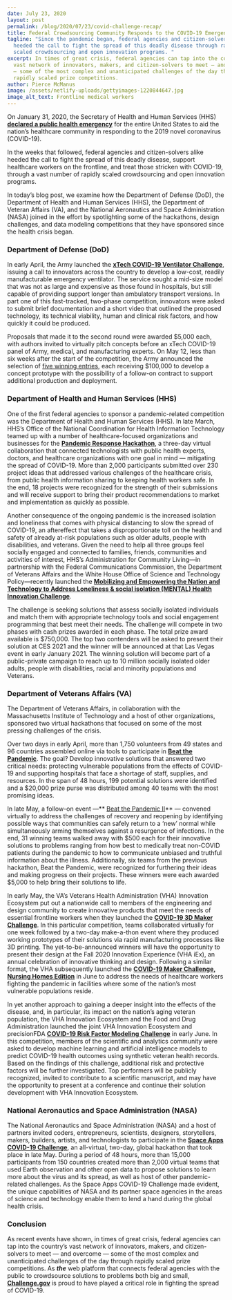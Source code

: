 ```yaml
---
date: July 23, 2020
layout: post
permalink: /blog/2020/07/23/covid-challenge-recap/
title: Federal Crowdsourcing Community Responds to the COVID-19 Emergency
tagline: "Since the pandemic began, federal agencies and citizen-solvers have
  heeded the call to fight the spread of this deadly disease through rapidly
  scaled crowdsourcing and open innovation programs. "
excerpt: In times of great crisis, federal agencies can tap into the country’s
  vast network of innovators, makers, and citizen-solvers to meet — and overcome
  — some of the most complex and unanticipated challenges of the day through
  rapidly scaled prize competitions.
author: Pierce McManus
image: /assets/netlify-uploads/gettyimages-1220844647.jpg
image_alt_text: Frontline medical workers
---
```

On January 31, 2020, the Secretary of Health and Human Services (HHS) **[declared a public health emergency](https://www.hhs.gov/about/news/2020/01/31/secretary-azar-declares-public-health-emergency-us-2019-novel-coronavirus.html)** for the entire United States to aid the nation’s healthcare community in responding to the 2019 novel coronavirus (COVID-19).

In the weeks that followed, federal agencies and citizen-solvers alike heeded the call to fight the spread of this deadly disease, support healthcare workers on the frontline, and treat those stricken with COVID-19, through a vast number of rapidly scaled crowdsourcing and open innovation programs.

In today’s blog post, we examine how the Department of Defense (DoD), the Department of Health and Human Services (HHS), the Department of Veteran Affairs (VA), and the National Aeronautics and Space Administration (NASA) joined in the effort by spotlighting some of the hackathons, design challenges, and data modeling competitions that they have sponsored since the health crisis began.

### Department of Defense (DoD)

In early April, the Army launched the **[xTech COVID-19 Ventilator Challenge](https://www.arl.army.mil/xtechsearch/competitions/covid-19-ventilator-challenge.html)**, issuing a call to innovators across the country to develop a low-cost, readily manufacturable emergency ventilator. The service sought a mid-size model that was not as large and expensive as those found in hospitals, but still capable of providing support longer than ambulatory transport versions. In part one of this fast-tracked, two-phase competition, innovators were asked to submit brief documentation and a short video that outlined the proposed technology, its technical viability, human and clinical risk factors, and how quickly it could be produced.

Proposals that made it to the second round were awarded $5,000 each, with authors invited to virtually pitch concepts before an xTech COVID-19 panel of Army, medical, and manufacturing experts. On May 12, less than six weeks after the start of the competition, the Army announced the selection of [five winning entries](https://www.arl.army.mil/xtechsearch/competitions/covid-19-ventilator-challenge.html), each receiving $100,000 to develop a concept prototype with the possibility of a follow-on contract to support additional production and deployment.

### Department of Health and Human Services (HHS)

One of the first federal agencies to sponsor a pandemic-related competition was the Department of Health and Human Services (HHS). In late March, HHS’s Office of the National Coordination for Health Information Technology teamed up with a number of healthcare-focused organizations and businesses for the **[Pandemic Response Hackathon](https://datavant.com/pandemic-response-hackathon/)**, a three-day virtual collaboration that connected technologists with public health experts, doctors, and healthcare organizations with one goal in mind — mitigating the spread of COVID-19. More than 2,000 participants submitted over 230 project ideas that addressed various challenges of the healthcare crisis, from public health information sharing to keeping health workers safe. In the end, 18 projects were recognized for the strength of their submissions and will receive support to bring their product recommendations to market and implementation as quickly as possible.

Another consequence of the ongoing pandemic is the increased isolation and loneliness that comes with physical distancing to slow the spread of COVID-19, an aftereffect that takes a disproportionate toll on the health and safety of already at-risk populations such as older adults, people with disabilities, and veterans. Given the need to help all three groups feel socially engaged and connected to families, friends, communities and activities of interest, HHS’s Administration for Community Living—in partnership with the Federal Communications Commission, the Department of Veterans Affairs and the White House Office of Science and Technology Policy—recently launched the **[Mobilizing and Empowering the Nation and Technology to Address Loneliness & social isolation (MENTAL) Health Innovation Challenge](https://www.challenge.gov/challenge/MENTAL-health-social-isolation-challenge/)**.

The challenge is seeking solutions that assess socially isolated individuals and match them with appropriate technology tools and social engagement programming that best meet their needs. The challenge will compete in two phases with cash prizes awarded in each phase. The total prize award available is $750,000. The top two contenders will be asked to present their solution at CES 2021 and the winner will be announced at that Las Vegas event in early January 2021. The winning solution will become part of a public-private campaign to reach up to 10 million socially isolated older adults, people with disabilities, racial and minority populations and Veterans.

### Department of Veterans Affairs (VA)

The Department of Veterans Affairs, in collaboration with the Massachusetts Institute of Technology and a host of other organizations, sponsored two virtual hackathons that focused on some of the most pressing challenges of the crisis.

Over two days in early April, more than 1,750 volunteers from 49 states and 96 countries assembled online via tools to participate in **[Beat the Pandemic](https://covid19challenge.mit.edu/beat-the-pandemic/)**. The goal? Develop innovative solutions that answered two critical needs: protecting vulnerable populations from the effects of COVID-19 and supporting hospitals that face a shortage of staff, supplies, and resources. In the span of 48 hours, 199 potential solutions were identified and a $20,000 prize purse was distributed among 40 teams with the most promising ideas.

In late May, a follow-on event —** [Beat the Pandemic II](https://covid19challenge.mit.edu/beat-the-pandemic-2/)** — convened virtually to address the challenges of recovery and reopening by identifying possible ways that communities can safely return to a ‘new’ normal while simultaneously arming themselves against a resurgence of infections. In the end, 31 winning teams walked away with $500 each for their innovative solutions to problems ranging from how best to medically treat non-COVID patients during the pandemic to how to communicate unbiased and truthful information about the illness. Additionally, six teams from the previous hackathon, Beat the Pandemic, were recognized for furthering their ideas and making progress on their projects. These winners were each awarded $5,000 to help bring their solutions to life.

In early May, the VA’s Veterans Health Administration (VHA) Innovation Ecosystem put out a nationwide call to members of the engineering and design community to create innovative products that meet the needs of essential frontline workers when they launched the **[COVID-19 3D Maker Challenge](https://www.covid19makerchallenge.com/)**. In this particular competition, teams collaborated virtually for one week followed by a two-day make-a-thon event where they produced working prototypes of their solutions via rapid manufacturing processes like 3D printing. The yet-to-be-announced winners will have the opportunity to present their design at the Fall 2020 Innovation Experience (VHA iEx), an annual celebration of innovative thinking and design. Following a similar format, the VHA subsequently launched the **[COVID-19 Maker Challenge, Nursing Homes Edition](https://www.covid19makerchallenge.com/nursing-home/assisted-living-challenge)** in June to address the needs of healthcare workers fighting the pandemic in facilities where some of the nation’s most vulnerable populations reside.

In yet another approach to gaining a deeper insight into the effects of the disease, and, in particular, its impact on the nation’s aging veteran population, the VHA Innovation Ecosystem and the Food and Drug Administration launched the joint VHA Innovation Ecosystem and precisionFDA **[COVID-19 Risk Factor Modeling Challenge](https://precision.fda.gov/challenges/11)** in early June. In this competition, members of the scientific and analytics community were asked to develop machine learning and artificial intelligence models to predict COVID-19 health outcomes using synthetic veteran health records. Based on the findings of this challenge, additional risk and protective factors will be further investigated. Top performers will be publicly recognized, invited to contribute to a scientific manuscript, and may have the opportunity to present at a conference and continue their solution development with VHA Innovation Ecosystem.

### National Aeronautics and Space Administration (NASA)

The National Aeronautics and Space Administration (NASA) and a host of partners invited coders, entrepreneurs, scientists, designers, storytellers, makers, builders, artists, and technologists to participate in the **[Space Apps COVID-19 Challenge](https://covid19.spaceappschallenge.org/)**, an all-virtual, two-day, global hackathon that took place in late May. During a period of 48 hours, more than 15,000 participants from 150 countries created more than 2,000 virtual teams that used Earth observation and other open data to propose solutions to learn more about the virus and its spread, as well as host of other pandemic-related challenges. As the Space Apps COVID-19 Challenge made evident, the unique capabilities of NASA and its partner space agencies in the areas of science and technology enable them to lend a hand during the global health crisis.

### Conclusion

As recent events have shown, in times of great crisis, federal agencies can tap into the country’s vast network of innovators, makers, and citizen-solvers to meet — and overcome — some of the most complex and unanticipated challenges of the day through rapidly scaled prize competitions. As ***the*** web platform that connects federal agencies with the public to crowdsource solutions to problems both big and small, **[Challenge.gov](https://www.challenge.gov/)** is proud to have played a critical role in fighting the spread of COVID-19.